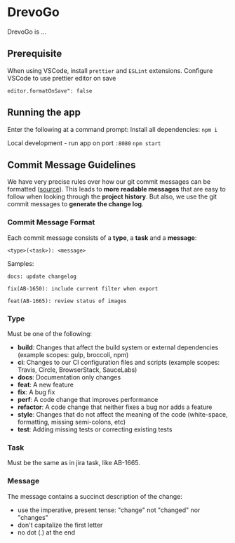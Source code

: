 # DrevoGo

DrevoGo is ...

## Prerequisite

When using VSCode, install `prettier` and `ESLint` extensions.
Configure VSCode to use prettier editor on save

```
editor.formatOnSave": false
```

## Running the app

Enter the following at a command prompt:
Install all dependencies:
`npm i`

Local development - run app on port `:8080`
`npm start`

## Commit Message Guidelines

We have very precise rules over how our git commit messages can be formatted ([source](https://github.com/angular/angular/blob/22b96b9/CONTRIBUTING.md)). This leads to **more
readable messages** that are easy to follow when looking through the **project history**. But also,
we use the git commit messages to **generate the change log**.

### Commit Message Format

Each commit message consists of a **type**, a **task** and a **message**:

```
<type>(<task>): <message>
```

Samples:

```
docs: update changelog
```

```
fix(AB-1650): include current filter when export
```

```
feat(AB-1665): review status of images
```

### Type

Must be one of the following:

- **build**: Changes that affect the build system or external dependencies (example scopes: gulp, broccoli, npm)
- **ci**: Changes to our CI configuration files and scripts (example scopes: Travis, Circle, BrowserStack, SauceLabs)
- **docs**: Documentation only changes
- **feat**: A new feature
- **fix**: A bug fix
- **perf**: A code change that improves performance
- **refactor**: A code change that neither fixes a bug nor adds a feature
- **style**: Changes that do not affect the meaning of the code (white-space, formatting, missing semi-colons, etc)
- **test**: Adding missing tests or correcting existing tests

### Task

Must be the same as in jira task, like AB-1665.

### Message

The message contains a succinct description of the change:

- use the imperative, present tense: "change" not "changed" nor "changes"
- don't capitalize the first letter
- no dot (.) at the end
